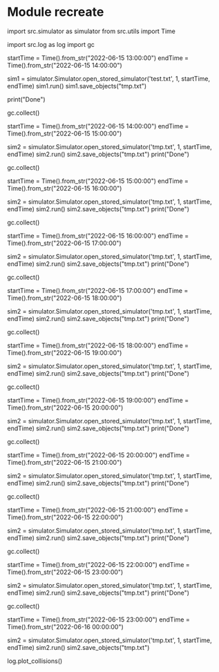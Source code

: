 Module recreate
===============
import src.simulator as simulator
from src.utils import Time

import src.log as log
import gc

startTime = Time().from_str("2022-06-15 13:00:00")
endTime = Time().from_str("2022-06-15 14:00:00")

sim1 = simulator.Simulator.open_stored_simulator('test.txt', 1, startTime, endTime)
sim1.run()
sim1.save_objects("tmp.txt")

print("Done")

gc.collect()

startTime = Time().from_str("2022-06-15 14:00:00")
endTime = Time().from_str("2022-06-15 15:00:00")

sim2 = simulator.Simulator.open_stored_simulator('tmp.txt', 1, startTime, endTime)
sim2.run()
sim2.save_objects("tmp.txt")
print("Done")

gc.collect()

startTime = Time().from_str("2022-06-15 15:00:00")
endTime = Time().from_str("2022-06-15 16:00:00")

sim2 = simulator.Simulator.open_stored_simulator('tmp.txt', 1, startTime, endTime)
sim2.run()
sim2.save_objects("tmp.txt")
print("Done")

gc.collect()

startTime = Time().from_str("2022-06-15 16:00:00")
endTime = Time().from_str("2022-06-15 17:00:00")

sim2 = simulator.Simulator.open_stored_simulator('tmp.txt', 1, startTime, endTime)
sim2.run()
sim2.save_objects("tmp.txt")
print("Done")

gc.collect()

startTime = Time().from_str("2022-06-15 17:00:00")
endTime = Time().from_str("2022-06-15 18:00:00")

sim2 = simulator.Simulator.open_stored_simulator('tmp.txt', 1, startTime, endTime)
sim2.run()
sim2.save_objects("tmp.txt")
print("Done")

gc.collect()

startTime = Time().from_str("2022-06-15 18:00:00")
endTime = Time().from_str("2022-06-15 19:00:00")

sim2 = simulator.Simulator.open_stored_simulator('tmp.txt', 1, startTime, endTime)
sim2.run()
sim2.save_objects("tmp.txt")
print("Done")

gc.collect()

startTime = Time().from_str("2022-06-15 19:00:00")
endTime = Time().from_str("2022-06-15 20:00:00")

sim2 = simulator.Simulator.open_stored_simulator('tmp.txt', 1, startTime, endTime)
sim2.run()
sim2.save_objects("tmp.txt")
print("Done")

gc.collect()

startTime = Time().from_str("2022-06-15 20:00:00")
endTime = Time().from_str("2022-06-15 21:00:00")

sim2 = simulator.Simulator.open_stored_simulator('tmp.txt', 1, startTime, endTime)
sim2.run()
sim2.save_objects("tmp.txt")
print("Done")

gc.collect()

startTime = Time().from_str("2022-06-15 21:00:00")
endTime = Time().from_str("2022-06-15 22:00:00")

sim2 = simulator.Simulator.open_stored_simulator('tmp.txt', 1, startTime, endTime)
sim2.run()
sim2.save_objects("tmp.txt")
print("Done")

gc.collect()

startTime = Time().from_str("2022-06-15 22:00:00")
endTime = Time().from_str("2022-06-15 23:00:00")

sim2 = simulator.Simulator.open_stored_simulator('tmp.txt', 1, startTime, endTime)
sim2.run()
sim2.save_objects("tmp.txt")
print("Done")

gc.collect()

startTime = Time().from_str("2022-06-15 23:00:00")
endTime = Time().from_str("2022-06-16 00:00:00")

sim2 = simulator.Simulator.open_stored_simulator('tmp.txt', 1, startTime, endTime)
sim2.run()
sim2.save_objects("tmp.txt")

log.plot_collisions()